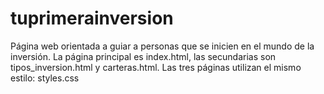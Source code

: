 # tuprimerainversion
Página web orientada a guiar a personas que se inicien en el mundo de la inversión.
La página principal es index.html, las secundarias son tipos_inversion.html y carteras.html.
Las tres páginas utilizan el mismo estilo: styles.css
